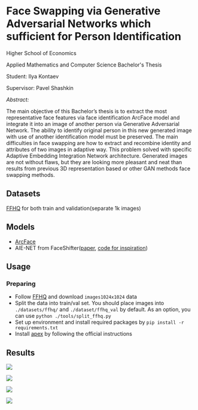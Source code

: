 # Face Swapping via Generative Adversarial Networks which sufficient for Person Identification
Higher School of Economics

Applied Mathematics and Computer Science Bachelor's Thesis

Student: Ilya Kontaev

Supervisor: Pavel Shashkin

*Abstract:*

The main objective of this Bachelor’s thesis is to extract the most representative face features via face identification ArcFace model and integrate it into an image of another person via Generative Adversarial Network. The ability to identify original person in this new generated image with use of another identification model must be preserved. The main  difficulties in face swapping are how to extract and recombine identity and attributes of two images in adaptive way. This problem solved with specific Adaptive Embedding Integration Network architecture. Generated images are not without flaws, but they are looking more pleasant and neat than results from previous 3D representation based or other GAN methods face swapping methods.

## Datasets
[FFHQ](https://github.com/NVlabs/ffhq-dataset) for both train and validation(separate 1k images)

## Models
- [ArcFace](https://github.com/deepinsight/insightface)
- AIE-NET from FaceShifter([paper](https://arxiv.org/abs/1912.13457), [code for inspiration](https://github.com/taotaonice/FaceShifter))

## Usage
### Preparing
- Follow [FFHQ](https://github.com/NVlabs/ffhq-dataset) and download `images1024x1024` data
- Split the data into train/val set. You should place images into `./datasets/ffhq/` and
`./dataset/ffhq_val` by default. As an option, you can use `python ./tools/split_ffhq.py`
- Set up environment and install required packages by `pip install -r requirements.txt`
- Install [apex](https://github.com/NVIDIA/apex) by following the official instructions

## Results
![](results/ugly.jpg)

![](results/great_150k.jpg)

![](results/great_200k.jpg)

![](results/great_250k.jpg)
